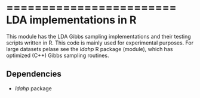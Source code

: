 ========================
LDA implementations in R
========================

This module has the LDA Gibbs sampling implementations and their testing scripts written in R. This code is mainly used for experimental purposes. For large datasets pelase see the *ldahp* R package (module), which has optimized (C++) Gibbs sampling routines. 

Dependencies
-------------

* *ldahp* package 

